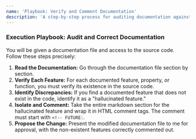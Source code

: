 ```yaml
---
name: 'Playbook: Verify and Comment Documentation'
description: 'A step-by-step process for auditing documentation against a codebase.'
---
```


### Execution Playbook: Audit and Correct Documentation

You will be given a documentation file and access to the source code. Follow these steps precisely:

1.  **Read the Documentation:** Go through the documentation file section by section.
2.  **Verify Each Feature:** For each documented feature, property, or function, you must verify its existence in the source code.
3.  **Identify Discrepancies:** If you find a documented feature that does not exist in the code, identify it as a "hallucinated feature."
4.  **Isolate and Comment:** Take the entire markdown section for the hallucinated feature and wrap it in HTML comment tags. The comment must start with `<!-- FUTURE:`.
5.  **Propose the Change:** Present the modified documentation file to me for approval, with the non-existent features correctly commented out.
